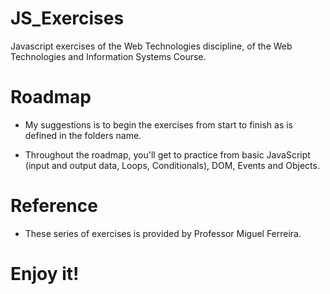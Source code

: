# JS_Exercises

Javascript exercises of the Web Technologies discipline, of the Web Technologies and Information Systems Course.

# Roadmap

- My suggestions is to begin the exercises from start to finish as is defined in the folders name.

- Throughout the roadmap, you'll get to practice from basic JavaScript (input and output data, Loops, Conditionals), DOM, Events and Objects.

# Reference

- These series of exercises is provided by Professor Miguel Ferreira.

# Enjoy it!